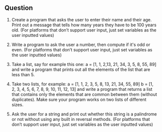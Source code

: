 ## Question

1. Create a program that asks the user to enter their name and their age. Print out a message that tells how many years they have to be 100 years old. (For platforms that don’t support user input, just set variables as the user inputted values)

2. Write a program to ask the user a number, then compute if it's odd or even. (For platforms that don’t support user input, just set variables as the user inputted values)

3. Take a list, say for example this one:
   a = [1, 1, 2,13, 21, 34, 3, 5, 8, 55, 89]
   and write a program that prints out all the elements of the list that are less than 5.

4. Take two lists, for example:
   a = [1, 1, 2, 3, 5, 8, 13, 21, 34, 55, 89]
   b = [1, 2, 3, 4, 5, 6, 7, 8, 9, 10, 11, 12, 13]
   and write a program that returns a list that contains only the elements that are common between them (without duplicates). Make sure your program works on two lists of different sizes.

5. Ask the user for a string and print out whether this string is a palindrome or not without using any built in reversal methods. (For platforms that don’t support user input, just set variables as the user inputted values)
